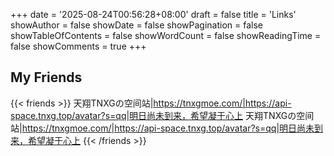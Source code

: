 +++
date = '2025-08-24T00:56:28+08:00'
draft = false
title = 'Links'
showAuthor = false
showDate = false
showPagination = false
showTableOfContents = false
showWordCount = false
showReadingTime = false
showComments = true
+++

## My Friends

{{< friends >}}
天翔TNXGの空间站|https://tnxgmoe.com/|https://api-space.tnxg.top/avatar?s=qq|明日尚未到来，希望凝于心上
天翔TNXGの空间站|https://tnxgmoe.com/|https://api-space.tnxg.top/avatar?s=qq|明日尚未到来，希望凝于心上
{{< /friends >}}